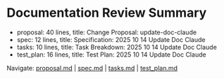 # Documentation Review Summary

- proposal: 40 lines, title: Change Proposal: update-doc-claude
- spec: 12 lines, title: Specification: 2025 10 14 Update Doc Claude
- tasks: 10 lines, title: Task Breakdown: 2025 10 14 Update Doc Claude
- test_plan: 16 lines, title: Test Plan: 2025 10 14 Update Doc Claude

Navigate: [proposal.md](./proposal.md) | [spec.md](./spec.md) | [tasks.md](./tasks.md) | [test_plan.md](./test_plan.md)
